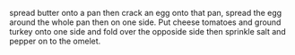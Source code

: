 spread butter onto a pan then crack an egg onto that pan, spread the egg around the whole pan then on one side. Put cheese tomatoes and ground turkey onto one side and fold over the opposide side then sprinkle salt and pepper on to the omelet.